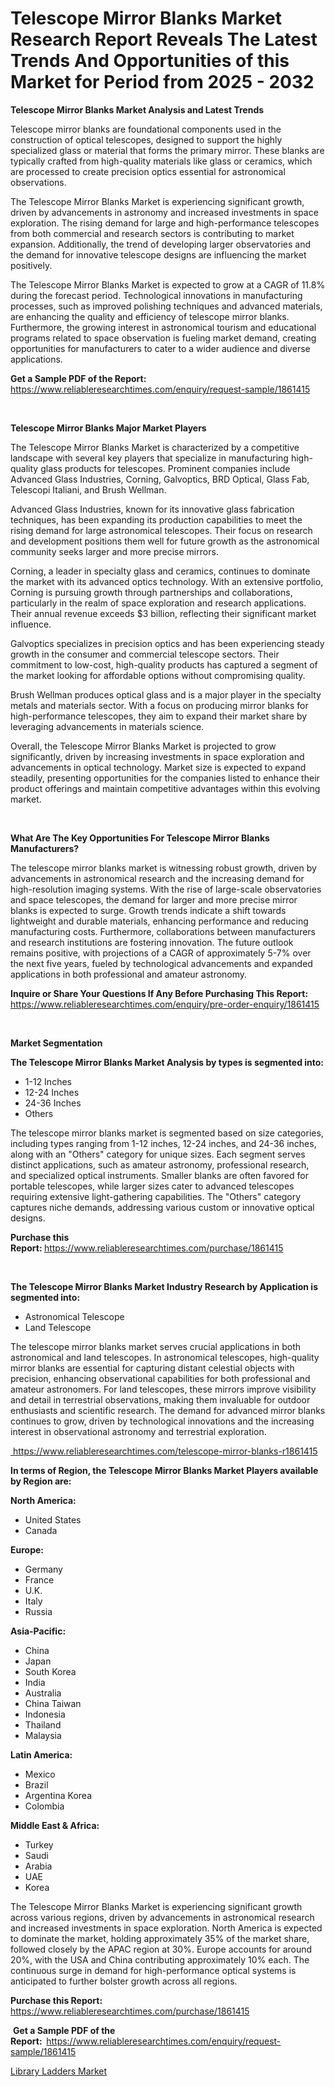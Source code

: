 <p><h1>Telescope Mirror Blanks Market Research Report Reveals The Latest Trends And Opportunities of this Market for Period from 2025 - 2032</h1></p><p><strong>Telescope Mirror Blanks Market Analysis and Latest Trends</strong></p>
<p><p>Telescope mirror blanks are foundational components used in the construction of optical telescopes, designed to support the highly specialized glass or material that forms the primary mirror. These blanks are typically crafted from high-quality materials like glass or ceramics, which are processed to create precision optics essential for astronomical observations.</p><p>The Telescope Mirror Blanks Market is experiencing significant growth, driven by advancements in astronomy and increased investments in space exploration. The rising demand for large and high-performance telescopes from both commercial and research sectors is contributing to market expansion. Additionally, the trend of developing larger observatories and the demand for innovative telescope designs are influencing the market positively.</p><p>The Telescope Mirror Blanks Market is expected to grow at a CAGR of 11.8% during the forecast period. Technological innovations in manufacturing processes, such as improved polishing techniques and advanced materials, are enhancing the quality and efficiency of telescope mirror blanks. Furthermore, the growing interest in astronomical tourism and educational programs related to space observation is fueling market demand, creating opportunities for manufacturers to cater to a wider audience and diverse applications.</p></p>
<p><strong>Get a Sample PDF of the Report:&nbsp;</strong> <a href="https://www.reliableresearchtimes.com/enquiry/request-sample/1861415?utm_campaign=2189&utm_medium=2&utm_source=Github&utm_content=ia&utm_term=09022025&utm_id=telescope-mirror-blanks">https://www.reliableresearchtimes.com/enquiry/request-sample/1861415</a></p>
<p>&nbsp;</p>
<p><strong>Telescope Mirror Blanks Major Market Players</strong></p>
<p><p>The Telescope Mirror Blanks Market is characterized by a competitive landscape with several key players that specialize in manufacturing high-quality glass products for telescopes. Prominent companies include Advanced Glass Industries, Corning, Galvoptics, BRD Optical, Glass Fab, Telescopi Italiani, and Brush Wellman. </p><p>Advanced Glass Industries, known for its innovative glass fabrication techniques, has been expanding its production capabilities to meet the rising demand for large astronomical telescopes. Their focus on research and development positions them well for future growth as the astronomical community seeks larger and more precise mirrors. </p><p>Corning, a leader in specialty glass and ceramics, continues to dominate the market with its advanced optics technology. With an extensive portfolio, Corning is pursuing growth through partnerships and collaborations, particularly in the realm of space exploration and research applications. Their annual revenue exceeds $3 billion, reflecting their significant market influence.</p><p>Galvoptics specializes in precision optics and has been experiencing steady growth in the consumer and commercial telescope sectors. Their commitment to low-cost, high-quality products has captured a segment of the market looking for affordable options without compromising quality.</p><p>Brush Wellman produces optical glass and is a major player in the specialty metals and materials sector. With a focus on producing mirror blanks for high-performance telescopes, they aim to expand their market share by leveraging advancements in materials science.</p><p>Overall, the Telescope Mirror Blanks Market is projected to grow significantly, driven by increasing investments in space exploration and advancements in optical technology. Market size is expected to expand steadily, presenting opportunities for the companies listed to enhance their product offerings and maintain competitive advantages within this evolving market.</p></p>
<p>&nbsp;</p>
<p><strong>What Are The Key Opportunities For Telescope Mirror Blanks Manufacturers?</strong></p>
<p><p>The telescope mirror blanks market is witnessing robust growth, driven by advancements in astronomical research and the increasing demand for high-resolution imaging systems. With the rise of large-scale observatories and space telescopes, the demand for larger and more precise mirror blanks is expected to surge. Growth trends indicate a shift towards lightweight and durable materials, enhancing performance and reducing manufacturing costs. Furthermore, collaborations between manufacturers and research institutions are fostering innovation. The future outlook remains positive, with projections of a CAGR of approximately 5-7% over the next five years, fueled by technological advancements and expanded applications in both professional and amateur astronomy.</p></p>
<p><strong>Inquire or Share Your Questions If Any Before Purchasing This Report:</strong> <a href="https://www.reliableresearchtimes.com/enquiry/pre-order-enquiry/1861415?utm_campaign=2189&utm_medium=2&utm_source=Github&utm_content=ia&utm_term=09022025&utm_id=telescope-mirror-blanks">https://www.reliableresearchtimes.com/enquiry/pre-order-enquiry/1861415</a></p>
<p>&nbsp;</p>
<p><strong>Market Segmentation</strong></p>
<p><strong>The Telescope Mirror Blanks Market Analysis by types is segmented into:</strong></p>
<p><ul><li>1-12 Inches</li><li>12-24 Inches</li><li>24-36 Inches</li><li>Others</li></ul></p>
<p><p>The telescope mirror blanks market is segmented based on size categories, including types ranging from 1-12 inches, 12-24 inches, and 24-36 inches, along with an "Others" category for unique sizes. Each segment serves distinct applications, such as amateur astronomy, professional research, and specialized optical instruments. Smaller blanks are often favored for portable telescopes, while larger sizes cater to advanced telescopes requiring extensive light-gathering capabilities. The "Others" category captures niche demands, addressing various custom or innovative optical designs.</p></p>
<p><strong>Purchase this Report:&nbsp;</strong><a href="https://www.reliableresearchtimes.com/purchase/1861415?utm_campaign=2189&utm_medium=2&utm_source=Github&utm_content=ia&utm_term=09022025&utm_id=telescope-mirror-blanks">https://www.reliableresearchtimes.com/purchase/1861415</a></p>
<p>&nbsp;</p>
<p><strong>The Telescope Mirror Blanks Market Industry Research by Application is segmented into:</strong></p>
<p><ul><li>Astronomical Telescope</li><li>Land Telescope</li></ul></p>
<p><p>The telescope mirror blanks market serves crucial applications in both astronomical and land telescopes. In astronomical telescopes, high-quality mirror blanks are essential for capturing distant celestial objects with precision, enhancing observational capabilities for both professional and amateur astronomers. For land telescopes, these mirrors improve visibility and detail in terrestrial observations, making them invaluable for outdoor enthusiasts and scientific research. The demand for advanced mirror blanks continues to grow, driven by technological innovations and the increasing interest in observational astronomy and terrestrial exploration.</p></p>
<p><a href="https://www.reliableresearchtimes.com/telescope-mirror-blanks-r1861415?utm_campaign=2189&utm_medium=2&utm_source=Github&utm_content=ia&utm_term=09022025&utm_id=telescope-mirror-blanks">&nbsp;https://www.reliableresearchtimes.com/telescope-mirror-blanks-r1861415</a></p>
<p><strong>In terms of Region, the Telescope Mirror Blanks Market Players available by Region are:</strong></p>
<p>
    <p> <strong> North America: </strong>
        <ul>
            <li>United States</li>
            <li>Canada</li>
        </ul>
        </p> 
    <p> <strong> Europe: </strong>
        <ul>
            <li>Germany</li>
            <li>France</li>
            <li>U.K.</li>
            <li>Italy</li>
            <li>Russia</li>
        </ul>
        </p> 
    <p> <strong> Asia-Pacific: </strong>
        <ul>
            <li>China</li>
            <li>Japan</li>
            <li>South Korea</li>
            <li>India</li>
            <li>Australia</li>
            <li>China Taiwan</li>
            <li>Indonesia</li>
            <li>Thailand</li>
            <li>Malaysia</li>
        </ul>
        </p> 
    <p> <strong> Latin America: </strong>
        <ul>
            <li>Mexico</li>
            <li>Brazil</li>
            <li>Argentina Korea</li>
            <li>Colombia</li>
        </ul>
        </p> 
    <p> <strong> Middle East & Africa: </strong>
        <ul>
            <li>Turkey</li>
            <li>Saudi</li>
            <li>Arabia</li>
            <li>UAE</li>
            <li>Korea</li>
        </ul>
    </p>
    </p>
<p><p>The Telescope Mirror Blanks Market is experiencing significant growth across various regions, driven by advancements in astronomical research and increased investments in space exploration. North America is expected to dominate the market, holding approximately 35% of the market share, followed closely by the APAC region at 30%. Europe accounts for around 20%, with the USA and China contributing approximately 10% each. The continuous surge in demand for high-performance optical systems is anticipated to further bolster growth across all regions.</p></p>
<p><strong>Purchase this Report: </strong><a href="https://www.reliableresearchtimes.com/purchase/1861415?utm_campaign=2189&utm_medium=2&utm_source=Github&utm_content=ia&utm_term=09022025&utm_id=telescope-mirror-blanks">https://www.reliableresearchtimes.com/purchase/1861415</a></p>
<p>&nbsp;<strong>Get a Sample PDF of the Report:&nbsp;&nbsp;</strong><a href="https://www.reliableresearchtimes.com/enquiry/request-sample/1861415?utm_campaign=2189&utm_medium=2&utm_source=Github&utm_content=ia&utm_term=09022025&utm_id=telescope-mirror-blanks">https://www.reliableresearchtimes.com/enquiry/request-sample/1861415</a></p>
<p><strong></strong></p>
<p><p><a href="https://github.com/NargisHussain75/Market-Research-Report-List-1/blob/main/library-ladders-market.md?utm_campaign=2189&utm_medium=2&utm_source=Github&utm_content=ia&utm_term=09022025&utm_id=telescope-mirror-blanks">Library Ladders Market</a></p></p>